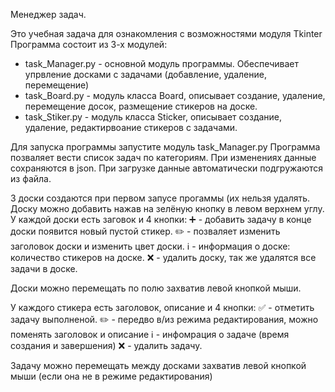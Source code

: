 Менеджер задач.

Это учебная задача для ознакомления с возможностями модуля Tkinter
Программа состоит из 3-х модулей:
  - task_Manager.py - основной модуль программы. Обеспечивает упрвление досками с задачами (добавление, удаление, перемещение)
  - task_Board.py - модуль класса Board, описывает создание, удаление, перемещение досок, размещение стикеров на доске.
  - task_Stiker.py - модуль класса Sticker, описывает создание, удаление, редактирвоание стикеров с задачами.

Для запуска программы запустите модуль task_Manager.py
Программа позваляет вести список задач по категориям.
При изменениях данные сохраняются в json. При загрузке данные автоматически подгружаются из файла.

3 доски создаются при первом запусе прогаммы (их нельзя удалять.
Доску можно добавить нажав на зелёную кнопку в левом верхнем углу.
У каждой доски есть заговок и 4 кнопки: 
  ➕ - добавить задачу в конце доски появится новый пустой стикер.
  ✏️ - позваляет изменить заголовок доски и изменить цвет доски.
  ℹ️ - информация о доске: количество стикеров на доске.
  ❌ - удалить доску, так же удалятся все задачи в доске.
  
Доски можно перемещать по полю захватив левой кнопкой мыши.

У каждого стикера есть заголовок, описание и 4 кнопки:
  ✅ - отметить задачу выполненой.
  ✏️ - передво в/из режима редактирования, можно поменять заголовок и описание
  ℹ️ - инфомрация о задаче (время создания и завершения)
  ❌ - удалить задачу.

Задачу можно перемещать между досками захватив левой кнопкой мыши (если она не в режиме редактирования) 

